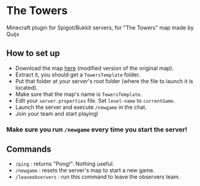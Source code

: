 # The Towers
Minecraft plugin for Spigot/Bukkit servers, for "The Towers" map made by Quijx

## How to set up
- Download the map [here](http://www.mediafire.com/file/ck88ii1tzh25uv6/TowersTemplate.zip) (modified version of the original map).
- Extract it, you should get a ``TowersTemplate`` folder.
- Put that folder at your server's root folder (where the file to launch it is located).
- Make sure that the map's name is ``TowersTemplate``.
- Edit your ``server.properties`` file. Set ``level-name`` to ``currentGame``.
- Launch the server and execute ``/newgame`` in the chat.
- Join your team and start playing!

### Make sure you run ``/newgame`` every time you start the server!

## Commands
- ``/ping`` : returns "Pong!". Nothing useful.
- ``/newgame`` : resets the server's map to start a new game.
- ``/leaveobservers`` : run this command to leave the observers team.
